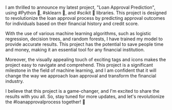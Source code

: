 I am thrilled to announce my latest project, "Loan Approval Prediction", using #Python 🐍, #sklearn 🧮, and #scikit 🤖 libraries. This project is designed to revolutionize the loan approval process by predicting approval outcomes for individuals based on their financial history and credit score.

With the use of various machine learning algorithms, such as logistic regression, decision trees, and random forests, I have trained my model to provide accurate results. This project has the potential to save people time and money, making it an essential tool for any financial institution.

Moreover, the visually appealing touch of exciting tags and icons makes the project easy to navigate and comprehend. This project is a significant milestone in the field of machine learning, and I am confident that it will change the way we approach loan approval and transform the financial industry.

I believe that this project is a game-changer, and I'm excited to share the results with you all. So, stay tuned for more updates, and let's revolutionize the #loanapprovalprocess together! 💪
